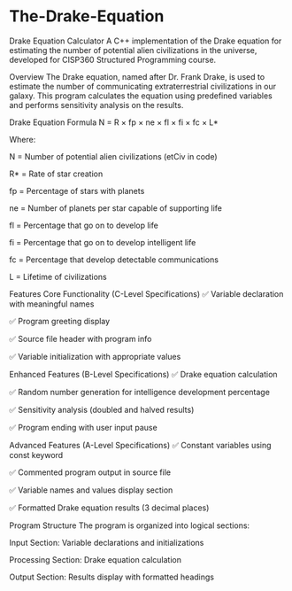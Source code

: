 # The-Drake-Equation
Drake Equation Calculator
A C++ implementation of the Drake equation for estimating the number of potential alien civilizations in the universe, developed for CISP360 Structured Programming course.

Overview
The Drake equation, named after Dr. Frank Drake, is used to estimate the number of communicating extraterrestrial civilizations in our galaxy. This program calculates the equation using predefined variables and performs sensitivity analysis on the results.

Drake Equation Formula
N = R × fp × ne × fl × fi × fc × L*

Where:

N = Number of potential alien civilizations (etCiv in code)

R* = Rate of star creation

fp = Percentage of stars with planets

ne = Number of planets per star capable of supporting life

fl = Percentage that go on to develop life

fi = Percentage that go on to develop intelligent life

fc = Percentage that develop detectable communications

L = Lifetime of civilizations

Features
Core Functionality (C-Level Specifications)
✅ Variable declaration with meaningful names

✅ Program greeting display

✅ Source file header with program info

✅ Variable initialization with appropriate values

Enhanced Features (B-Level Specifications)
✅ Drake equation calculation

✅ Random number generation for intelligence development percentage

✅ Sensitivity analysis (doubled and halved results)

✅ Program ending with user input pause

Advanced Features (A-Level Specifications)
✅ Constant variables using const keyword

✅ Commented program output in source file

✅ Variable names and values display section

✅ Formatted Drake equation results (3 decimal places)

Program Structure
The program is organized into logical sections:

Input Section: Variable declarations and initializations

Processing Section: Drake equation calculation

Output Section: Results display with formatted headings


